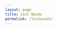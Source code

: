 ```yaml
---
layout: page
title: Lost Woods
permalink: /lostwoods/
---
```


<div class="container">
  <div class="row">
    <div class="col-md-2"></div>
    <div class="col-md-8" id="map-canvas"></div>
    <div class="col-md-2"></div>
  </div>
</div>

<script type="text/javascript" src="https://maps.googleapis.com/maps/api/js?key=AIzaSyBczbNIYsrrbOLxudm2oZq9t1xzLLpA2cg"></script>

<script type="text/javascript">
  var orgName = 'SCVO';
  var address = 'Mansfield Traquair Centre, 15 Mansfield Place, Edinburgh, EH3 6BB, UK';
  var geocoder, map;
    
  function main() {
    geocoder = new google.maps.Geocoder();
    geocoder.geocode({'address': address}, function (result, statusCode){
      if(statusCode == google.maps.GeocoderStatus.OK){
        var mapOptions = {
          center: result[0].geometry.location,
          zoom: 11
        };
        map = new google.maps.Map(document.getElementById('map-canvas'),mapOptions);
        
        var marker = new google.maps.Marker({
          map:map,
          position: result[0].geometry.location,
          title: orgName
        });
        
        /*var infoWindow = new google.maps.InfoWindow({
          content: '<h1>' + orgName + '</h1>' + '<p>' + address + '</p>'
        });
        
        infoWindow.open(map,marker);*/
        
      }
      else{
        var mapOptions = {
        center: {lat: 55.858, lng: 4.259},
        zoom: 11
        };
        map = new google.maps.Map(document.getElementById('map-canvas'),mapOptions);
      }
    });
  }
  main();
 </script>

